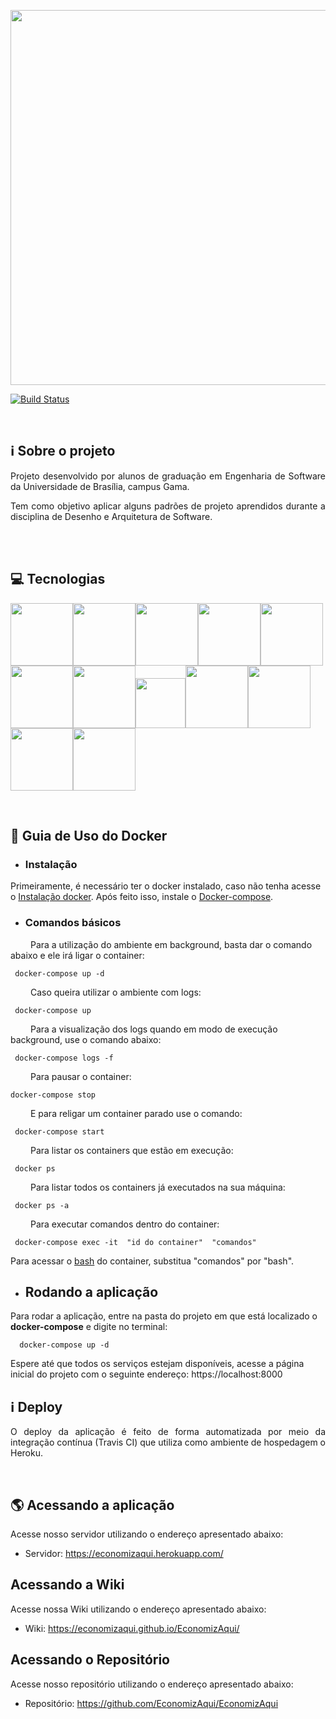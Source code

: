 <p align="center"><a href="https://i.imgur.com/vfPsmkj.png" target="_blank"><img width="600"src="https://i.imgur.com/vfPsmkj.png"></a></p>
<p align="center">

  <!-- <a href="https://travis-ci.org/fga-eps-mds/2018.1_Gerencia_mais"><img src="https://travis-ci.org/fga-eps-mds/2018.1_Gerencia_mais.svg?branch=master" alt="Build"></a>
<a href="https://opensource.org/licenses/MIT"><img src="https://img.shields.io/badge/License-MIT-blue.svg" alt="License: MIT"></a>
  <a href="https://codeclimate.com/github/fga-gpp-mds/2018.1_Gerencia_mais/maintainability"><img src="https://api.codeclimate.com/v1/badges/4aff97e7847e842ef8be/maintainability" /></a>
    <a href='https://coveralls.io/github/fga-gpp-mds/2018.1_Gerencia_mais?branch=development'><img src='https://coveralls.io/repos/github/fga-gpp-mds/2018.1_Gerencia_mais/badge.svg?branch=development' alt='Coverage Status' /></a>
     [![Codacy Badge](https://api.codacy.com/project/badge/Grade/b6ba54118ec74854bf82605dc1760a8f)](https://www.codacy.com/app/Eduardojvr/2018.1_Gerencia_mais?utm_source=github.com&amp;utm_medium=referral&amp;utm_content=fga-gpp-mds/2018.1_Gerencia_mais&amp;utm_campaign=Badge_Grade)
  <a href="https://codeclimate.com/github/fga-gpp-mds/2018.1_Gerencia_mais"><img src="https://codeclimate.com/github/fga-gpp-mds/2018.1_Gerencia_mais/badges/issue_count.svg" alt="Issue Count"></a> <a href='https://www.python.org/'><img src='https://img.shields.io/badge/Made%20with-Python-1f425f.svg' alt='python' /></a> 
 
</p> -->
[![Build Status](https://travis-ci.org/EconomizAqui/EconomizAqui.svg?branch=development)](https://travis-ci.org/EconomizAqui/EconomizAqui)

<bt>
<br>
 

## ℹ️ Sobre o projeto

<p align="justify">Projeto desenvolvido por alunos de graduação em Engenharia de Software da Universidade de Brasília, campus Gama.</p>

<p align="justify">Tem como objetivo aplicar alguns padrões de projeto aprendidos durante a disciplina de Desenho e Arquitetura de Software.</p>

<br>

<br>

## 💻 Tecnologias

<p>
<a href="image" target="_blank"><img width="100"src="https://i.imgur.com/c2We7zg.jpg"></a><a href="image" target="_blank"><img width="100"src="https://github.com/fga-gpp-mds/2018.1_Gerencia_mais/blob/master/docs/documentos/imagens/Tecnologias/TravisCI-Mascot-1.png"></a><a href="image" target="_blank"><img width="100"src="https://github.com/fga-gpp-mds/2018.1_Gerencia_mais/blob/master/docs/documentos/imagens/Tecnologias/codeclimate.jpg"></a><a href="image" target="_blank"><img width="100"src="https://github.com/fga-gpp-mds/2018.1_Gerencia_mais/blob/master/docs/documentos/imagens/Tecnologias/css-logo-400x400.png"></a><a href="image" target="_blank"><img width="100"src="https://github.com/fga-gpp-mds/2018.1_Gerencia_mais/blob/master/docs/documentos/imagens/Tecnologias/docker.gif"></a><a href="image" target="_blank"><img width="100"src="https://github.com/fga-gpp-mds/2018.1_Gerencia_mais/blob/master/docs/documentos/imagens/Tecnologias/drive.gif"></a><a href="image" target="_blank"><img width="100"src="https://github.com/fga-gpp-mds/2018.1_Gerencia_mais/blob/master/docs/documentos/imagens/Tecnologias/github.gif"></a><a href="image" target="_blank"><img width="80"src="https://github.com/fga-gpp-mds/2018.1_Gerencia_mais/blob/master/docs/documentos/imagens/Tecnologias/heroku.svg"></a><a href="image" target="_blank"><img width="100"src="https://github.com/fga-gpp-mds/2018.1_Gerencia_mais/blob/master/docs/documentos/imagens/Tecnologias/html.png"></a><a href="image" target="_blank"><img width="100"src="https://github.com/fga-gpp-mds/2018.1_Gerencia_mais/blob/master/docs/documentos/imagens/Tecnologias/python-django.png"></a><a href="image" target="_blank"><img width="100"src="https://github.com/fga-gpp-mds/2018.1_Gerencia_mais/blob/master/docs/documentos/imagens/Tecnologias/telegram.gif"></a><a href="image" target="_blank"><img width="100"src="https://github.com/fga-gpp-mds/2018.1_Gerencia_mais/blob/master/docs/documentos/imagens/Tecnologias/zenhub.jpg"></a>


</p>


<br>

## 🐳 Guia de Uso do Docker

* ### Instalação
Primeiramente, é necessário ter o docker instalado, caso não tenha acesse o [Instalação docker](https://docs.docker.com/engine/installation/linux/docker-ce/). Após feito isso, instale o [Docker-compose](https://docs.docker.com/compose/install/).

* ### Comandos básicos 

 &emsp;&emsp; Para a utilização do ambiente em background, basta dar o comando abaixo e ele irá ligar o container:
 
 ```terminal
  docker-compose up -d
 ```
 &emsp;&emsp; Caso queira utilizar o ambiente com logs:

 ```terminal
  docker-compose up 
 ```
 &emsp;&emsp; Para a visualização dos logs quando em modo de execução background, use o comando abaixo:

 ```terminal
  docker-compose logs -f
 ```

 &emsp;&emsp; Para pausar o container:

  ```terminal
  docker-compose stop
 ```
 &emsp;&emsp; E para religar um container parado use o comando: 
 
 ```terminal
  docker-compose start 
 ```

 &emsp;&emsp; Para listar os containers que estão em execução:
 
 ```terminal
  docker ps
 ```
 &emsp;&emsp; Para listar todos os containers já executados na sua máquina:
 
 ```terminal
  docker ps -a
 ```
 &emsp;&emsp; Para executar comandos dentro do container:
 
 ```terminal
  docker-compose exec -it  "id do container"  "comandos"
 ```
 Para acessar o [bash](https://www.gnu.org/software/bash/) do container, substitua "comandos" por "bash".

* ## Rodando a aplicação

Para rodar a aplicação, entre na pasta do projeto em que está localizado o __docker-compose__ e digite no terminal:

```
  docker-compose up -d
```
Espere até que todos os serviços estejam disponíveis, acesse a página inicial do projeto com o seguinte endereço: https://localhost:8000

##  ℹ️ Deploy

<p align="justify">O deploy da aplicação é feito de forma automatizada por meio da integração contínua (Travis CI) que utiliza como ambiente de hospedagem o Heroku.


</p>

<br>

## 🌎 Acessando a aplicação

<p align="justify">Acesse nosso servidor utilizando o endereço apresentado abaixo:</p>

* Servidor: https://economizaqui.herokuapp.com/


##  Acessando a Wiki

<p align="justify">Acesse nossa Wiki utilizando o endereço apresentado abaixo:</p>

* Wiki: https://economizaqui.github.io/EconomizAqui/ 

##  Acessando o Repositório

<p align="justify">Acesse nosso repositório utilizando o endereço apresentado abaixo:</p>

* Repositório: https://github.com/EconomizAqui/EconomizAqui 

